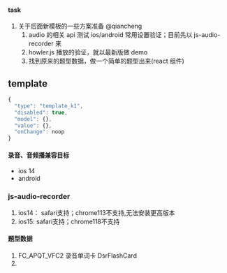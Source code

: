 #### task

1. 关于后面新模板的一些方案准备 @qiancheng
   1. audio 的相关 api 测试 ios/android 常用设置验证；目前先以 js-audio-recorder 来
   2. howler.js 播放的验证，就以最新版做 demo
   3. 找到原来的题型数据，做一个简单的题型出来(react 组件)

## template

```js
{
  "type": "template_k1",
  "disabled": true,
  "model": {},
  "value": {},
  "onChange": noop
}
```

#### 录音、音频播兼容目标
- ios 14
- android

### js-audio-recorder

1. ios14： safari支持；chrome113不支持,无法安装更高版本
2. ios15:  safari支持；chrome118不支持

#### 题型数据
1. FC_APQT_VFC2 录音单词卡 DsrFlashCard
2. 
